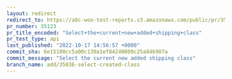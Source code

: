 ```yaml
---
layout: redirect
redirect_to: https://a8c-woo-test-reports.s3.amazonaws.com/public/pr/35123/api/index.html
pr_number: 35123
pr_title_encoded: "Select+the+current+new+added+shipping+class"
pr_test_type: api
last_published: "2022-10-17 14:56:57 +0000"
commit_sha: 6e15100cc5a00c130a1ef84240009c25a846987a
commit_message: "Select the current new added shipping class"
branch_name: add/35036-select-created-class
---
```

